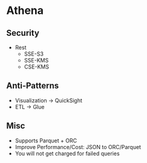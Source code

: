 # Athena

## Security

- Rest
  - SSE-S3
  - SSE-KMS
  - CSE-KMS

## Anti-Patterns

- Visualization &rarr; QuickSight
- ETL &rarr; Glue



## Misc

- Supports Parquet + ORC
- Improve Performance/Cost: JSON to ORC/Parquet
- You will not get charged for failed queries